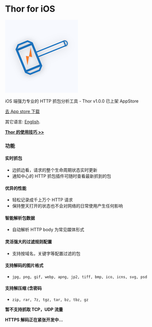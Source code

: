 # Thor for iOS

![](thor_logo.png)

iOS 端强力专业的 HTTP 抓包分析工具 - Thor v1.0.0 已上架 AppStore

[去 App store 下载](https://itunes.apple.com/app/id1210562295)

<!-- 欢迎大家加入 Thor 官方 qq 群：577198244，探讨 Thor 的各种用法 -->

其它语言: [English](README.md).


<!-- ### 免费参加 TestFlight 公测的途径 -->

<!-- * 敬请期待下个重要版本的公测活动，欢迎 star 收藏本页，以免错过公测信息 -->

<!-- * 发送要参加公测的邮箱地址到邮箱 beta@pixelcyber.com -->

<!-- * [创建 issues](https://github.com/PixelCyber/Thor/issues/new) 并填写要参加公测的邮箱地址 -->


[**Thor 的使用技巧 >>**](demo/demo_list.md)


### 功能

#### 实时抓包

- 边抓边看，请求的整个生命周期状态实时更新
- 通知中心的 HTTP 抓包插件可随时查看最新抓到的包


#### 优异的性能

- 轻松记录成千上万个 HTTP 请求
- 保持整天打开的状态也不会对网络的日常使用产生任何影响


#### 智能解析包数据

- 自动解析 HTTP body 为常见媒体形式


#### 灵活强大的过滤规则配置

- 支持按域名，关键字等配置过滤的包


#### 支持解码的图片格式

- `jpg, png, gif, webp, apng, jp2, tiff, bmp, ico, icns, svg, psd`


#### 支持解压缩 (含密码

- `zip, rar, 7z, tgz, tar, bz, tbz, gz`


**暂不支持抓取 TCP，UDP 流量**

**HTTPS 解码正在紧张开发中...**